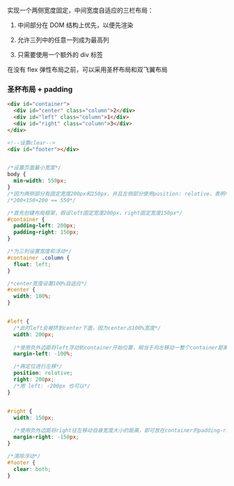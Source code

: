
实现一个两侧宽度固定，中间宽度自适应的三栏布局：

1. 中间部分在 DOM 结构上优先，以便先渲染

2. 允许三列中的任意一列成为最高列

3. 只需要使用一个额外的 div 标签

在没有 flex 弹性布局之前，可以采用圣杯布局和双飞翼布局

### 圣杯布局 + padding

```html
<div id="container">
  <div id="center" class="column">2</div>
  <div id="left" class="column">1</div>
  <div id="right" class="column">3</div>
</div>

<!--设置clear-->
<div id="footer"></div>
```

```css

/*设置页面最小宽度*/
body {
  min-width: 550px;
}
/*因为两侧部分有固定宽度200px和150px，并且左侧部分使用position: relative，表明中间部分靠左开始区域还有一个200px的宽度*/
/*200+150+200 == 550*/

/*首先创建布局框架，假设left固定宽度200px，right固定宽度150px*/
#container {
  padding-left: 200px; 
  padding-right: 150px;
}

/*为三列设置宽度和浮动*/
#container .column {
  float: left;
}

/*center宽度设置100%自适应*/
#center {
  width: 100%;
}


#left {
  /*此时left会被挤到center下面，因为center占100%宽度*/
  width: 200px;
  
  /*使用负外边距将left浮动到container开始位置，相当于向左移动一整个container距离，和center开始位置重叠*/
  margin-left: -100%;

  /*再定位进行左移*/
  position: relative;
  right: 200px;
  /*用 left: -200px 也可以*/
}


#right {
  width: 150px;
  
  /*使用负外边距将right往左移动自身宽度大小的距离，即可放在container的padding-right部分区域*/
  margin-right: -150px;
}

/*清除浮动*/
#footer {
  clear: both;
}


```
